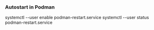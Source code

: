 ### Autostart in Podman

systemctl --user enable podman-restart.service
systemctl --user status podman-restart.service
